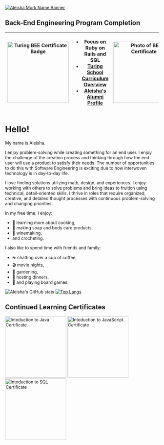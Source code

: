 [![Aleisha Mork Name Banner](https://media.licdn.com/dms/image/D5616AQHSSpjXCumB7A/profile-displaybackgroundimage-shrink_350_1400/0/1686003250167?e=1697673600&v=beta&t=-9g0M31I-KP8GZnQC_T4qUCWCCJ37e0GMhWoAK-99O8)](https://terminal.turing.edu/profiles/1573)

## Back-End Engineering Program Completion
|[<img src="https://user-images.githubusercontent.com/105686836/260644069-a1a81299-5700-491a-838e-c6dc618a0b3d.png" alt="Turing BEE Certificate Badge" width="200">](https://turing.edu/) | <ul> <li> Focus on Ruby on Rails and SQL </li> <li> [Turing School Curriculum Overview](https://drive.google.com/file/d/1TWCfriYm5P-5O4SBKsXnswGlYKYR-Z5B/view?pli=1) </li> <li> [Aleisha's Alumni Profile](https://terminal.turing.edu/profiles/1573) </li> </ul> | [<img src="https://lh3.googleusercontent.com/pw/AIL4fc8NhzYE2KwOMTzF6CRrr_1AVQz75jB2SFeS7-GYO9tF_dzhmkocCjG8vC4CatshDm8o_MdguI9vFQF0kCRmKgRW-QUFDjM6v762NIcvHWCag3znnJwBQ9ZjroXmMFdYaFv7Qp4cN2qNwUu3qTfRG5mabowcri0NllqdaZmi3V7PjIky-sFr5q5SR8bW4vRSwZ6VC1q40R4uYMsxBFNIgHx9k0Mj7_0YAQhaAhseD8yk7umeiN--lqzMXn92punQnL6CgHTHee-zLOkrrYP_wpuS8AsdBVAfnvg0xqWBzEONFhOsthZgOwPTC_se5mSky39HBlh_soOEbd1fFSTMlFxBgqgw9-cB0SlhHuaODpUoQrxasaJVsUxhDoqG2xXa_ZdmThFWpd-0AQbMkmrEyMwAKtfuOGfpJonlgFUk9-LIwdl0mPhFZIlY1Zez4zpSp133zEwX8MqOFnU34_WSIRoUoH7NP2-OFek2YDaAOydwVrD1Zg5lsaHsMIfVRIM8EwyFitF1DDyKDJl76VNAB-ngRls8cOaJnO8jy9VJK0PqOT5RnU5ofTlcMVRKCFDUapPQxNbZes1zb98MqMEDohBqVEpJce1egHVosOVp09g2jb8sfRzMKM24_SwBNm8LYFNTmzMmVEsDsguKLH2hQlMr9iHYnzVxhFz4OGkBcKZ5hUOiUNIy60mRiqS5mfxkxam0WUsekWDYgvGe2a3OnHQ16rO9z_IWbZlf078hysED424Yfw27T3cj2lA0wN5zvT3NzIbNUmhSwcPJCAp6AJdS-hHi3aTp2eQ7ssG3OE_rsIe1phNAG0of-5BGXqCrf8nJB75lqQFoowGl3-A5omT2FUcSafmeT-TICHqrZLJSZ1zdze8mSW-CLG7_C850F-sTkPTD1__0200BqbFFjys=w797-h938-s-no?authuser=0" alt="Photo of BEE Certificate" width="200">](https://photos.google.com/photo/AF1QipOIjUFxczLiuZ7X8WFKRbpqKxms-_i6Tncv5yWo) |
|---|---|---|

# Hello!

My name is Aleisha. 

I enjoy problem-solving while creating something for an end user. I enjoy the challenge of the creation process and thinking through how the end user will use a product to satisfy their needs. The number of opportunities to do this with Software Engineering is exciting due to how interwoven technology is in day-to-day life.

I love finding solutions utilizing math, design, and experiences. I enjoy working with others to solve problems and bring ideas to fruition using technical, detail-oriented skills. I thrive in roles that require organized, creative, and detailed thought processes with continuous problem-solving and changing priorities.

In my free time, I enjoy:
  - :fork_and_knife: learning more about cooking, 
  - :bath: making soap and body care products, 
  - :wine_glass: winemaking, 
  - and crocheting. 

I also like to spend time with friends and family:
  - :coffee: chatting over a cup of coffee, 
  - :clapper: movie nights,
  - :cherry_blossom: gardening, 
  - :pizza: hosting dinners, 
  - :game_die: and playing board games.


![Aleisha's GitHub stats](https://github-readme-stats.vercel.app/api?username=aleish-m&theme=tokyonight&show_icons=true)
[![Top Langs](https://github-readme-stats.vercel.app/api/top-langs/?username=aleish-m&layout=compact)](https://github.com/anuraghazra/github-readme-stats)


## Continued Learning Certificates
[<img src="https://api2.sololearn.com/v2/certificates/CC-OVTHOHSR/image/jpg" alt="Intoduction to Java Certificate" width="200">](https://www.sololearn.com/certificates/CC-OVTHOHSR) 
[<img src="https://api2.sololearn.com/v2/certificates/CC-IIW6I2ZD/image/jpg" alt="Intoduction to JavaScript Certificate" width="200">](https://www.sololearn.com/certificates/CC-IIW6I2ZD)
[<img src="https://api2.sololearn.com/v2/certificates/CC-PXQG5RWM/image/jpg" alt="Intoduction to SQL Certificate" width="200">](https://www.sololearn.com/certificates/CC-PXQG5RWM)

